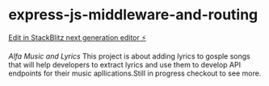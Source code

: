 # express-js-middleware-and-routing

[Edit in StackBlitz next generation editor ⚡️](https://stackblitz.com/~/github.com/victoralfayo/express-js-middleware-and-routing)

*Alfa Music and Lyrics*
This project is about adding lyrics to gosple songs that will help developers to extract lyrics and use them to develop API endpoints for their music apllications.Still in progress checkout to see more.
